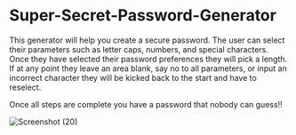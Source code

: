 # Super-Secret-Password-Generator

This generator will help you create a secure password.
The user can select their parameters such as letter caps, numbers, and special characters.
Once they have selected their password preferences they will pick a length.
If at any point they leave an area blank, say no to all parameters, or input an incorrect character they will be kicked back to the start and have to reselect.

Once all steps are complete you have a password that nobody can guess!!

![Screenshot (20)](https://user-images.githubusercontent.com/106407757/176066210-553052b3-8794-4117-b0b6-bbb1b7bdb69f.png)
